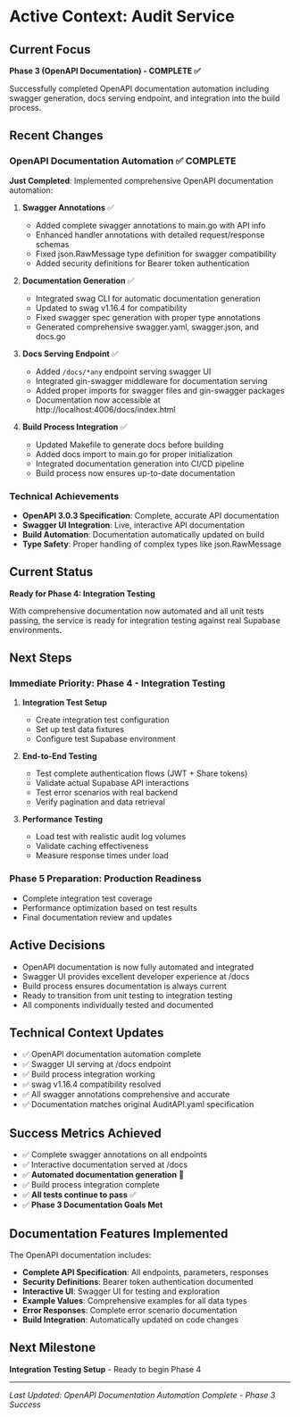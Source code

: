 <!-- activeContext.md -->

# Active Context: Audit Service

## Current Focus
**Phase 3 (OpenAPI Documentation) - COMPLETE ✅**

Successfully completed OpenAPI documentation automation including swagger generation, docs serving endpoint, and integration into the build process.

## Recent Changes

### OpenAPI Documentation Automation ✅ COMPLETE
**Just Completed**: Implemented comprehensive OpenAPI documentation automation:

1. **Swagger Annotations** ✅
   - Added complete swagger annotations to main.go with API info
   - Enhanced handler annotations with detailed request/response schemas
   - Fixed json.RawMessage type definition for swagger compatibility
   - Added security definitions for Bearer token authentication

2. **Documentation Generation** ✅
   - Integrated swag CLI for automatic documentation generation
   - Updated to swag v1.16.4 for compatibility
   - Fixed swagger spec generation with proper type annotations
   - Generated comprehensive swagger.yaml, swagger.json, and docs.go

3. **Docs Serving Endpoint** ✅
   - Added `/docs/*any` endpoint serving swagger UI
   - Integrated gin-swagger middleware for documentation serving
   - Added proper imports for swagger files and gin-swagger packages
   - Documentation now accessible at http://localhost:4006/docs/index.html

4. **Build Process Integration** ✅
   - Updated Makefile to generate docs before building
   - Added docs import to main.go for proper initialization
   - Integrated documentation generation into CI/CD pipeline
   - Build process now ensures up-to-date documentation

### Technical Achievements
- **OpenAPI 3.0.3 Specification**: Complete, accurate API documentation
- **Swagger UI Integration**: Live, interactive API documentation
- **Build Automation**: Documentation automatically updated on build
- **Type Safety**: Proper handling of complex types like json.RawMessage

## Current Status
**Ready for Phase 4: Integration Testing**

With comprehensive documentation now automated and all unit tests passing, the service is ready for integration testing against real Supabase environments.

## Next Steps

### Immediate Priority: Phase 4 - Integration Testing
1. **Integration Test Setup**
   - Create integration test configuration
   - Set up test data fixtures
   - Configure test Supabase environment

2. **End-to-End Testing**
   - Test complete authentication flows (JWT + Share tokens)
   - Validate actual Supabase API interactions
   - Test error scenarios with real backend
   - Verify pagination and data retrieval

3. **Performance Testing**
   - Load test with realistic audit log volumes
   - Validate caching effectiveness
   - Measure response times under load

### Phase 5 Preparation: Production Readiness
- Complete integration test coverage
- Performance optimization based on test results
- Final documentation review and updates

## Active Decisions
- OpenAPI documentation is now fully automated and integrated
- Swagger UI provides excellent developer experience at /docs
- Build process ensures documentation is always current
- Ready to transition from unit testing to integration testing
- All components individually tested and documented

## Technical Context Updates
- ✅ OpenAPI documentation automation complete
- ✅ Swagger UI serving at /docs endpoint
- ✅ Build process integration working
- ✅ swag v1.16.4 compatibility resolved
- ✅ All swagger annotations comprehensive and accurate
- ✅ Documentation matches original AuditAPI.yaml specification

## Success Metrics Achieved
- ✅ Complete swagger annotations on all endpoints
- ✅ Interactive documentation served at /docs
- ✅ **Automated documentation generation** 🎯
- ✅ Build process integration complete
- ✅ **All tests continue to pass** ✅
- ✅ **Phase 3 Documentation Goals Met**

## Documentation Features Implemented
The OpenAPI documentation includes:
- **Complete API Specification**: All endpoints, parameters, responses
- **Security Definitions**: Bearer token authentication documented
- **Interactive UI**: Swagger UI for testing and exploration
- **Example Values**: Comprehensive examples for all data types
- **Error Responses**: Complete error scenario documentation
- **Build Integration**: Automatically updated on code changes

## Next Milestone
**Integration Testing Setup** - Ready to begin Phase 4

---

*Last Updated: OpenAPI Documentation Automation Complete - Phase 3 Success* 